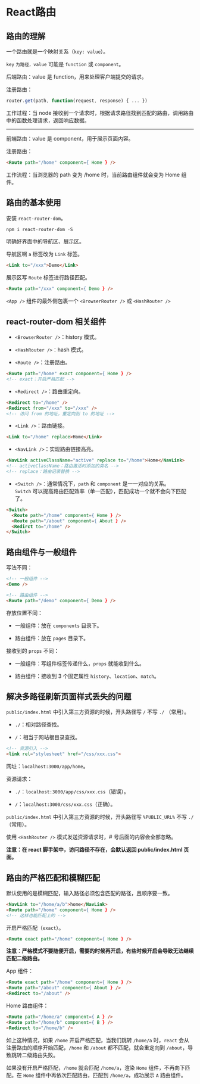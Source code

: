 # React路由

## 路由的理解

一个路由就是一个映射关系（`key: value`）。

`key` `为路径，value` 可能是 `function` 或 `component`。

后端路由：value 是 function，用来处理客户端提交的请求。

注册路由：

```js
router.get(path, function(request, response) { ... })
```

工作过程：当 node 接收到一个请求时，根据请求路径找到匹配的路由，调用路由中的函数处理请求，返回响应数据。

****

前端路由：value 是 component，用于展示页面内容。

注册路由：

```html
<Route path="/home" component={ Home } />
```

工作流程：当浏览器的 path 变为 /home 时，当前路由组件就会变为 Home 组件。

## 路由的基本使用

安装 `react-router-dom`。

```js
npm i react-router-dom -S
```

明确好界面中的导航区、展示区。

导航区啊 `a` 标签改为 `Link` 标签。

```html
<Link to="/xxx">Demo</Link>
```

展示区写 `Route` 标签进行路径匹配。

```html
<Route path="/xxx" component={ Demo } />
```

`<App />` 组件的最外侧包裹一个 `<BrowserRouter />` 或 `<HashRouter />`

## react-router-dom 相关组件

- `<BrowserRouter />`：history 模式。

- `<HashRouter />`：hash 模式。

- `<Route />`：注册路由。

```html
<Route path="/home" exact component={ Home } />
<!-- exact：开启严格匹配 -->
```

- `<Redirect />`：路由重定向。

```html
<Redirect to="/home" />
<Redirect from="/xxx" to="/xxx" />
<!-- 访问 from 的地址，重定向到 to 的地址 -->
```

- `<Link />`：路由链接。

```html
<Link to="/home" replace>Home</Link>
```

- `<NavLink />`：实现路由链接高亮。

```html
<NavLink activeClassName="active" replace to="/home">Home</NavLink>
<!-- activeClassName：路由激活时添加的类名 -->
<!-- replace：路由记录替换 -->
```

- `<Switch />`：通常情况下，`path` 和 `component` 是一一对应的关系。  
`Switch` 可以提高路由匹配效率（单一匹配），匹配成功一个就不会向下匹配了。

```html
<Switch>
  <Route path="/home" component={ Home } />
  <Route path="/about" component={ About } />
  <Redirct to="/home" />
</Switch>
```

## 路由组件与一般组件

写法不同：

```html
<!-- 一般组件 -->
<Demo />
```

```html
<!-- 路由组件 -->
<Route path="/demo" component={ Demo } />
```

存放位置不同：

- 一般组件：放在 `components` 目录下。

- 路由组件：放在 `pages` 目录下。

接收到的 `props` 不同：

- 一般组件：写组件标签传递什么，`props` 就能收到什么。

- 路由组件：接收到 3 个固定属性 `history`、`location`、`match`。

## 解决多路径刷新页面样式丢失的问题

`public/index.html` 中引入第三方资源的时候，开头路径写 `/` 不写 `./` （常用）。

- `./`：相对路径查找。

- `/`：相当于网站根目录查找。

```html
<!-- 资源引入 -->
<link rel="stylesheet" href="/css/xxx.css">
```

网址：`localhost:3000/app/home`。

资源请求：

- `./`：`localhost:3000/app/css/xxx.css`（错误）。

- `/`：`localhost:3000/css/xxx.css`（正确）。

`public/index.html` 中引入第三方资源的时候，开头路径写 `%PUBLIC_URL%` 不写 `./`（常用）。

使用 `<HashRouter />` 模式发送资源请求时，# 号后面的内容会全部忽略。

**注意：在 react 脚手架中，访问路径不存在，会默认返回 public/index.html 页面。**

## 路由的严格匹配和模糊匹配

默认使用的是模糊匹配，输入路径必须包含匹配的路径，且顺序要一致。

```html
<NavLink to="/home/a/b">home</NavLink>
<Route path="/home" component={ Home } />
<!-- 这样也能匹配上的 -->
```

开启严格匹配（`exact`）。

```html
<Route exact path="/home" component={ Home } />
```

**注意：严格模式不要随便开启，需要的时候再开启，有些时候开启会导致无法继续匹配二级路由。**

App 组件：

```html
<Route exact path="/home" component={ Home } />
<Route path="/about" component={ About } />
<Redirect to="/about" />
```

Home 路由组件：

```html
<Route path="/home/a" component={ A } />
<Route path="/home/b" component={ B } />
<Redirect to="/home/b" />
```

如上这种情况，如果 `/home` 开启严格匹配，当我们跳转 `/home/a` 时，`react` 会从注册路由的顺序开始匹配，`/home` 和 `/about` 都不匹配，就会重定向到 `/about`，导致跳转二级路由失败。

如果没有开启严格匹配，`/home` 就会匹配 `/home/a`，渲染 `Home` 组件，不再向下匹配。在 `Home` 组件中再依次匹配路由，匹配到 `/home/a`，成功展示 `A` 路由组件。
